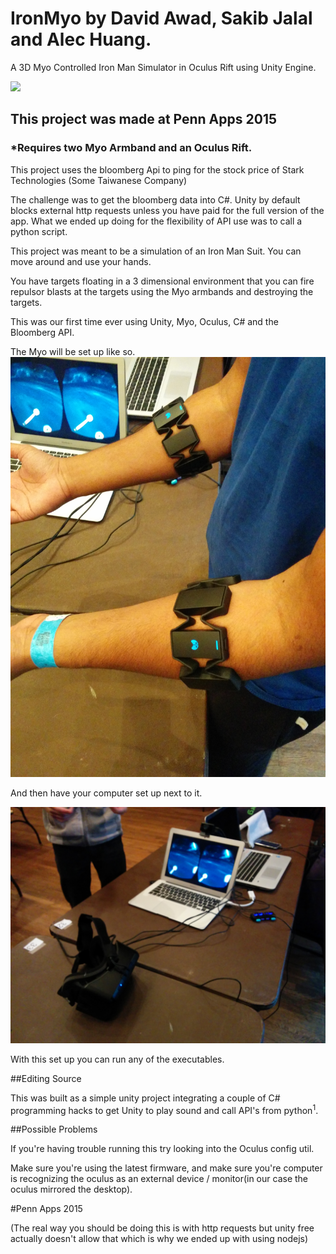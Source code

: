 # IronMyo by David Awad, Sakib Jalal and Alec Huang.
A 3D Myo Controlled Iron Man Simulator in Oculus Rift using Unity Engine. 

![](http://2015s.pennapps.com/assets/images/logo.svg)
## This project was made at Penn Apps 2015
### *Requires two Myo Armband and an Oculus Rift. 
This project uses the bloomberg Api to ping for the stock price of Stark Technologies (Some Taiwanese Company)

The challenge was to get the bloomberg data into C#. Unity by default blocks external http requests unless you have paid for the full version of the app. What we ended up doing for the flexibility of API use was to call a python script.  

This project was meant to be a simulation of an Iron Man Suit. You can move around and use your hands. 

You have targets floating in a 3 dimensional environment that you can fire repulsor blasts at the targets using the Myo armbands and destroying the targets. 

This was our first time ever using Unity, Myo, Oculus, C# and the Bloomberg API.


The Myo will be set up like so.
![](https://raw.githubusercontent.com/DavidAwad/IronMyo/master/resources/Armbands.jpg)

And then have your computer set up next to it.

![](https://raw.githubusercontent.com/DavidAwad/IronMyo/master/resources/Oculus_setup.jpg)

With this set up you can run any of the executables.

##Editing Source

This was built as a simple unity project integrating a couple of C# programming hacks to get Unity to play sound and call API's from python<sup>1</sup>.


##Possible Problems

If you're having trouble running this try looking into the Oculus config util. 

Make sure you're using the latest firmware, and make sure you're computer is recognizing the oculus as an external device / monitor(in our case the oculus mirrored the desktop). 

#Penn Apps 2015 

(The real way you should be doing this is with http requests but unity free actually doesn't allow that which is why we ended up with using nodejs) 

